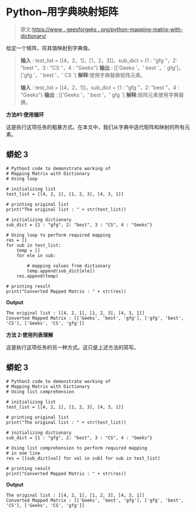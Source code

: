 # Python–用字典映射矩阵

> 原文:[https://www . geesforgeks . org/python-mapping-matrix-with-dictionary/](https://www.geeksforgeeks.org/python-mapping-matrix-with-dictionary/)

给定一个矩阵，将其值映射到字典值。

> **输入** : test_list = [[4，2，1]，[1，2，3]]，sub_dict = {1 : "gfg "，2: "best "，3 : "CS "，4 : "Geeks"}
> **输出** : [['Geeks '，' best '，' gfg']，['gfg '，' best '，' CS ']
> **解释**:使用字典替换矩阵元素。
> 
> **输入** : test_list = [[4，2，1]]，sub_dict = {1 : "gfg "，2: "best "，4 : "Geeks"}
> **输出** : [['Geeks '，' best '，' gfg ']
> **解释**:矩阵元素使用字典替换。

**方法#1:使用循环**

这是执行这项任务的粗暴方式。在本文中，我们从字典中迭代矩阵和映射的所有元素。

## 蟒蛇 3

```
# Python3 code to demonstrate working of 
# Mapping Matrix with Dictionary
# Using loop

# initializing list
test_list = [[4, 2, 1], [1, 2, 3], [4, 3, 1]]

# printing original list
print("The original list : " + str(test_list))

# initializing dictionary
sub_dict = {1 : "gfg", 2: "best", 3 : "CS", 4 : "Geeks"}

# Using loop to perform required mapping
res = []
for sub in test_list:
    temp = []
    for ele in sub:

        # mapping values from dictionary
        temp.append(sub_dict[ele])
    res.append(temp)

# printing result 
print("Converted Mapped Matrix : " + str(res))
```

**Output**

```
The original list : [[4, 2, 1], [1, 2, 3], [4, 3, 1]]
Converted Mapped Matrix : [['Geeks', 'best', 'gfg'], ['gfg', 'best', 'CS'], ['Geeks', 'CS', 'gfg']]

```

**方法 2:使用列表理解**

这是执行这项任务的另一种方式。这只是上述方法的简写。

## 蟒蛇 3

```
# Python3 code to demonstrate working of 
# Mapping Matrix with Dictionary
# Using list comprehension

# initializing list
test_list = [[4, 2, 1], [1, 2, 3], [4, 3, 1]]

# printing original list
print("The original list : " + str(test_list))

# initializing dictionary
sub_dict = {1 : "gfg", 2: "best", 3 : "CS", 4 : "Geeks"}

# Using list comprehension to perform required mapping
# in one line 
res = [[sub_dict[val] for val in sub] for sub in test_list]

# printing result 
print("Converted Mapped Matrix : " + str(res))
```

**Output**

```
The original list : [[4, 2, 1], [1, 2, 3], [4, 3, 1]]
Converted Mapped Matrix : [['Geeks', 'best', 'gfg'], ['gfg', 'best', 'CS'], ['Geeks', 'CS', 'gfg']]

```
